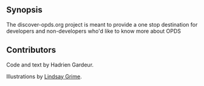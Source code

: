 ## Synopsis

The discover-opds.org project is meant to provide a one stop destination for developers and non-developers who'd like to know more about OPDS

## Contributors

Code and text by Hadrien Gardeur.

Illustrations by [Lindsay Grime](http://www.lindsaygrime.co.uk/).